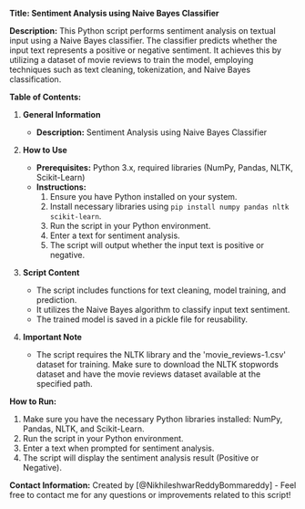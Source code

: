 **Title: Sentiment Analysis using Naive Bayes Classifier**

**Description:**
This Python script performs sentiment analysis on textual input using a Naive Bayes classifier. The classifier predicts whether the input text represents a positive or negative sentiment. It achieves this by utilizing a dataset of movie reviews to train the model, employing techniques such as text cleaning, tokenization, and Naive Bayes classification.

**Table of Contents:**

1. **General Information**
    - **Description:** Sentiment Analysis using Naive Bayes Classifier

2. **How to Use**
    - **Prerequisites:** Python 3.x, required libraries (NumPy, Pandas, NLTK, Scikit-Learn)
    - **Instructions:**
        1. Ensure you have Python installed on your system.
        2. Install necessary libraries using `pip install numpy pandas nltk scikit-learn`.
        3. Run the script in your Python environment.
        4. Enter a text for sentiment analysis.
        5. The script will output whether the input text is positive or negative.

3. **Script Content**
    - The script includes functions for text cleaning, model training, and prediction.
    - It utilizes the Naive Bayes algorithm to classify input text sentiment.
    - The trained model is saved in a pickle file for reusability.

4. **Important Note**
    - The script requires the NLTK library and the 'movie_reviews-1.csv' dataset for training. Make sure to download the NLTK stopwords dataset and have the movie reviews dataset available at the specified path.

**How to Run:**
1. Make sure you have the necessary Python libraries installed: NumPy, Pandas, NLTK, and Scikit-Learn.
2. Run the script in your Python environment.
3. Enter a text when prompted for sentiment analysis.
4. The script will display the sentiment analysis result (Positive or Negative).

**Contact Information:**
Created by [@NikhileshwarReddyBommareddy] - Feel free to contact me for any questions or improvements related to this script!